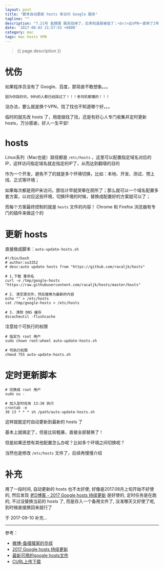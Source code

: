 ```yaml
---
layout: post
title: "脚本自动更新 hosts 来访问 Google 服务"
tagline: ""
description: "7.21号 鱼摆摆 服务挂掉了，后来知道是被狙了；<br/>此VPN一直用了2年多，平时用得最多也就就Google，算是便宜又稳定的；<br/>百度出来的东西质量还是不太行啊。。。"
date: '2017-08-03 21:57:55 +0800'
category: mac
tags: mac hosts VPN
---
```

> {{ page.description }}

# 忧伤
如果程序员没有了 Google、百度，那简直不敢想象。。。     

`因为你踩的坑，99%的人都已经踩过了！！！老司机都懂的！！！`

没办法，要么就是换个VPN，找了找也不知道哪个好。。。

临时的就先改 hosts 了，用度娘找了找，还是有好心人专门收集并定时更新 hosts，万分感谢，好人一生平安!

# hosts 
Linux系列（Mac也是）路径都是 `/etc/hosts` ，这里可以配置指定域名对应的IP，这样访问指定域名就走指定的IP了，从而达到翻墙的目的    

作为一个开发，避免不了的就是多个环境切换，比如：本地、开发、测试、预上线、正式等环境；

如果每次都是用IP来访问，那估计早就哭晕在厕所了；那么就可以一个域名配置多套方案，以对应这些环境，切换环境的时候，替换成配置好的方案就可以了；

而每个方案最终控制的就是 `hosts` 文件的内容！ Chrome 和 Firefox 浏览器有专门的插件来做这个的

# 更新 hosts 
直接做成脚本：`auto-update-hosts.sh`
```shell
#!/bin/bash
# author:xu3352
# desc:auto update hosts from "https://github.com/racaljk/hosts"

# 1.下载 重命名
curl -o /tmp/google-hosts "https://raw.githubusercontent.com/racaljk/hosts/master/hosts"

# 2. 清空源文件，然后替换为最新的内容
echo "" > /etc/hosts
cat /tmp/google-hosts > /etc/hosts

# 3. 清除 DNS 缓存
dscacheutil -flushcache
```

注意给个可执行的权限 
```shell
# 指定为 root 用户
sudo chown root:wheel auto-update-hosts.sh

# 可执行权限
chmod 755 auto-update-hosts.sh
```    

# 定时更新脚本
```shell
# 切换成 root 用户
sudo su -

# 加入定时任务 13:30 执行
crontab -e
30 13 * * * sh /path/auto-update-hosts.sh
```
这样就能定时自动更新到最新的 hosts 了

基本上就搞定了，但是比较粗暴，直接全部替换了！

但是如果还想有其他配置怎么办呢？比如多个环境之间切换呢？

当然也是修改 `/etc/hosts` 文件了，后续再慢慢介绍

# 补充
用了一段时间, 自动更新的 hosts 也不太好使, 好像是2017.08月上旬开始不好使的, 然后发现 [老D博客 - 2017 Google hosts 持续更新](https://laod.cn/hosts/2017-google-hosts.html) 是好使的, 定时任务是在跑的, 不过没替换当前的 hosts 了, 而是存入一个备用文件了, 没准哪天又好使了呢, 到时候直接换回来就行了

于 2017-09-10 补充...

---
参考：
- [微博-鱼摆摆家的华叔](http://weibo.com/emptyhua?refer_flag=1005050010_&is_hot=1)
- [2017 Google hosts 持续更新](https://laod.cn/hosts/2017-google-hosts.html)
- [最新可用的google hosts文件](https://github.com/racaljk/hosts)
- [CURL上传下载](https://xu3352.github.io/linux/2017/02/24/curl-upoload-and-download-files)


